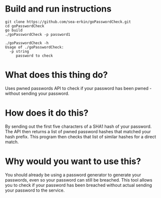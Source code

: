 # Build and run instructions

```
git clone https://github.com/sea-erkin/goPasswordCheck.git
cd goPasswordCheck
go build
./goPasswordCheck -p password1
```

```
./goPasswordCheck -h
Usage of ./goPasswordCheck:
  -p string
     password to check
 ```


# What does this thing do?

Uses pwned passwords API to check if your password has been pwned - without sending your password. 

# How does it do this?

By sending out the first five characters of a SHA1 hash of your password. The API then returns a list of pwned password hashes that matched your hash prefix. This program then checks that list of similar hashes for a direct match.

# Why would you want to use this?

You should already be using a password generator to generate your passwords, even so your password can still be breached. This tool allows you to check if your password has been breached without actual sending your password to the service.
